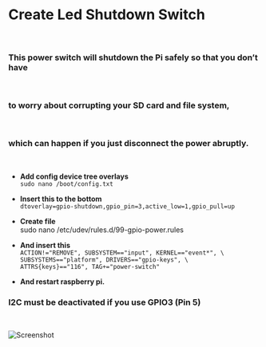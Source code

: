 **<h1>Create Led Shutdown Switch</h1>** <br>
**<h3>This power switch will shutdown the Pi safely so that you don’t have</h3>** <br>
**<h3>to worry about corrupting your SD card and file system,</h3>** <br>
**<h3>which can happen if you just disconnect the power abruptly.</h3>** <br>

- **Add config device tree overlays** <br>
```sudo nano /boot/config.txt```

- **Insert this to the bottom** <br>
```dtoverlay=gpio-shutdown,gpio_pin=3,active_low=1,gpio_pull=up```

- **Create file** <br> 
     sudo nano /etc/udev/rules.d/99-gpio-power.rules

- **And insert this** <br>
```ACTION!="REMOVE", SUBSYSTEM=="input", KERNEL=="event*", \``` <br> 
   ```SUBSYSTEMS=="platform", DRIVERS=="gpio-keys", \``` <br> 
   ```ATTRS{keys}=="116", TAG+="power-switch"``` <br>

- **And restart raspberry pi.** <br>

**<h3>I2C must be deactivated if you use GPIO3 (Pin 5)</h3>** <br> 

![Screenshot](LedBotton.jpg)
